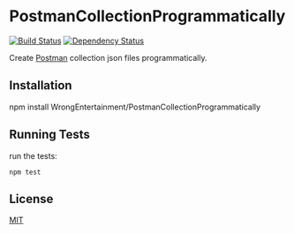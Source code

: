 # PostmanCollectionProgrammatically
[![Build Status](https://travis-ci.org/WrongEntertainment/PostmanCollectionProgrammatically.svg?branch=master)](https://travis-ci.org/WrongEntertainment/PostmanCollectionProgrammatically)
[![Dependency Status](https://gemnasium.com/WrongEntertainment/PostmanCollectionProgrammatically.svg)](https://gemnasium.com/WrongEntertainment/PostmanCollectionProgrammatically)


Create [Postman](http://www.getpostman.com/) collection json files programmatically.


## Installation

   npm install WrongEntertainment/PostmanCollectionProgrammatically


## Running Tests

run the tests:

    npm test


## License

[MIT](LICENSE)
